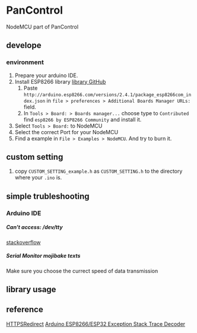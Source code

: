 # PanControl
NodeMCU part of PanControl

## develope
### environment
1. Prepare your arduino IDE.
2. Install ESP8266 library [library GitHub](https://github.com/esp8266/Arduino)
    1. Paste `http://arduino.esp8266.com/versions/2.4.1/package_esp8266com_index.json` in `file > preferences > Additional Boards Manager URLs: ` field.
    2. In `Tools > Board: > Boards manager...` choose type to `Contributed` find `esp8266 by ESP8266 Community` and install it.
3. Select `Tools > Board:` to NodeMCU
4. Select the correct Port for your NodeMCU
5. Find a example in `File > Examples > NodeMCU`. And try to burn it.

## custom setting
1. copy `CUSTOM_SETTING_example.h` as `CUSTOM_SETTING.h` to the directory where your `.ino` is.

## simple trubleshooting
### Arduino IDE
##### Can't access: /dev/tty
[stackoverflow](https://askubuntu.com/questions/210177/serial-port-terminal-cannot-open-dev-ttys0-permission-denied?utm_medium=organic&utm_source=google_rich_qa&utm_campaign=google_rich_qa)
##### Serial Monitor mojibake texts
Make sure you choose the currect speed of data transmission

## library usage

## reference
[HTTPSRedirect](https://github.com/electronicsguy/ESP8266/tree/master/HTTPSRedirect)
[Arduino ESP8266/ESP32 Exception Stack Trace Decoder](https://github.com/me-no-dev/EspExceptionDecoder)
